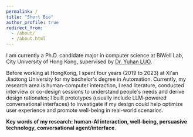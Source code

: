 ```yaml
---
permalink: /
title: "Short Bio"
author_profile: true
redirect_from: 
  - /about/
  - /about.html
---
```


I am currently a Ph.D. candidate major in computer science at BiWell Lab, City University of Hong Kong, supervised by [Dr. Yuhan LUO](https://yuhanlolo.github.io/me/).

Before working at HongKong, I spent four years (2019 to 2023) at Xi'an Jiaotong University for my bachelor's degree in Automation. Currently, my research area is human-computer interaction, I read literature, conducted interview or co-design sessions to understand people's needs and derive design rationales; I built prototypes (usually include LLM-powered conversational interfaces) to investigate if my design could help optimize user experience and promote well-being in real-world scenarios.

**Key words of my research: human-AI interaction, well-being, persuasive technology, conversational agent/interface**. 

